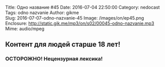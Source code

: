 Title: Одно название #45
Date: 2016-07-04 22:50:00
Category: nedocast  
Tags: odno nazvanie
Author: gikme  
Slug: 2016-07-07-odno-nazvanie-45
Image: /images/on/ep45.png
Enclosure: http://static.gik.me/mp3/on/s02/00045-odno-nazvanie.mp3  
Mime: audio/mpeg

## Контент для людей старше 18 лет!

### ОСТОРОЖНО! Нецензурная лексика!
